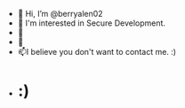 - 👋 Hi, I’m @berryalen02
- 👀 I'm interested in Secure Development.
- 🌱
- 💞️ 
- 📫I believe you don't want to contact me.               :)
- # :)

<!---
berryalen02/berryalen02 is a ✨ special ✨ repository because its `README.md` (this file) appears on your GitHub profile.
You can click the Preview link to take a look at your changes.
--->
